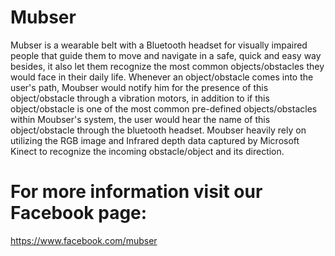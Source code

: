 Mubser
======

Mubser is a wearable belt with a Bluetooth headset for visually impaired people that guide them to move and navigate in a safe, quick and easy way besides, it also let them recognize the most common objects/obstacles they would face in their daily life. Whenever an object/obstacle comes into the user's path, Moubser would notify him for the presence of this object/obstacle through a vibration motors, in addition to if this object/obstacle is one of the most common pre-defined objects/obstacles within Moubser's system, the user would hear the name of this object/obstacle through the bluetooth headset. Moubser heavily rely on utilizing the RGB image and Infrared depth data captured by Microsoft Kinect to recognize the incoming obstacle/object and its direction.

For more information visit our Facebook page:
==============================================
https://www.facebook.com/mubser
